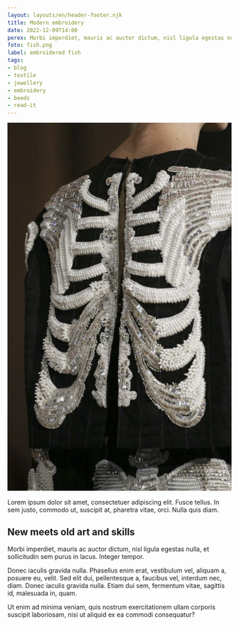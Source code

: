 ```yaml
---
layout: layouts/en/header-footer.njk
title: Modern embroidery
date: 2022-12-09T14:00
perex: Morbi imperdiet, mauris ac auctor dictum, nisl ligula egestas nulla, et sollicitudin sem purus in lacus. Integer tempor.
foto: fish.png
label: embroidered fish
tags: 
- blog
- textile
- jewellery
- embroidery
- beeds
- read-it
---
```

<div class="blog-photo">
<img class="blog-gallery__item" src="/images/skulls/skeleton-sweater.png" alt="skeleton sweater">
</div>

Lorem ipsum dolor sit amet, consectetuer adipiscing elit. Fusce tellus. In sem justo, commodo ut, suscipit at, pharetra vitae, orci. Nulla quis diam.

## New meets old art and skills
 Morbi imperdiet, mauris ac auctor dictum, nisl ligula egestas nulla, et sollicitudin sem purus in lacus. Integer tempor. 
 
 Donec iaculis gravida nulla. Phasellus enim erat, vestibulum vel, aliquam a, posuere eu, velit. Sed elit dui, pellentesque a, faucibus vel, interdum nec, diam. Donec iaculis gravida nulla. Etiam dui sem, fermentum vitae, sagittis id, malesuada in, quam. 
 
 Ut enim ad minima veniam, quis nostrum exercitationem ullam corporis suscipit laboriosam, nisi ut aliquid ex ea commodi consequatur? 
 
 